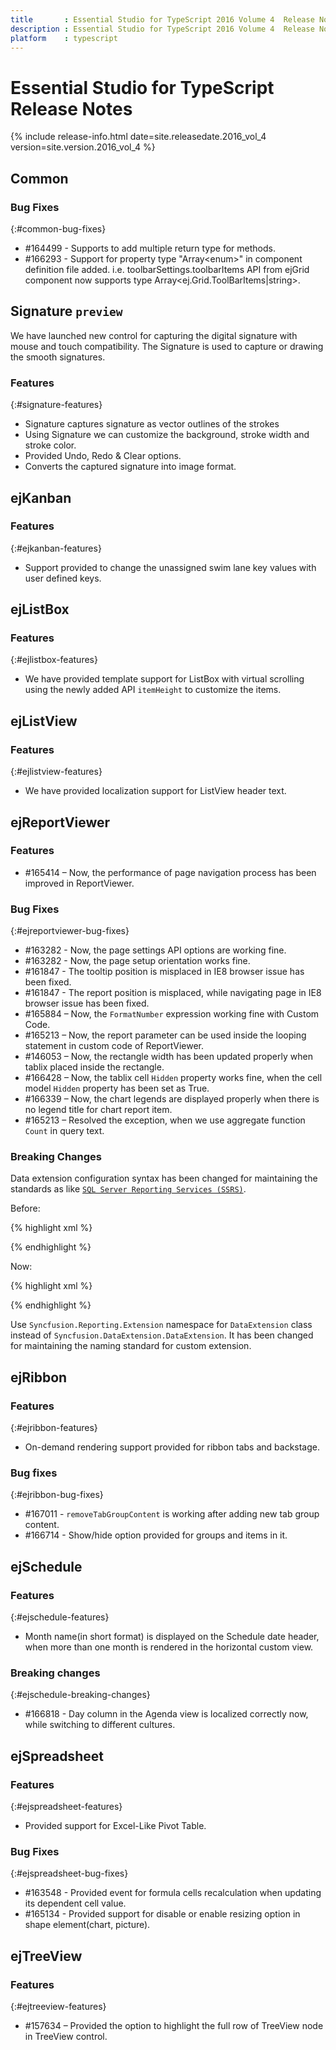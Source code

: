```yaml
---
title 		: Essential Studio for TypeScript 2016 Volume 4  Release Notes
description : Essential Studio for TypeScript 2016 Volume 4  Release Notes
platform 	: typescript
---
```


# Essential Studio for TypeScript Release Notes

{% include release-info.html date=site.releasedate.2016_vol_4 version=site.version.2016_vol_4 %} 





## Common

### Bug Fixes
{:#common-bug-fixes}

* \#164499 - Supports to add multiple return type for methods.
* \#166293 - Support for property type "Array\<enum\>" in component definition file added. i.e. toolbarSettings.toolbarItems API from ejGrid component now supports type Array\<ej.Grid.ToolBarItems\|string\>.
## Signature `preview`

We have launched new control for capturing the digital signature with mouse and touch compatibility. The Signature is used to capture or drawing the smooth signatures.


### Features
{:#signature-features}

* Signature captures signature as vector outlines of the strokes
* Using Signature we can customize the background, stroke width and stroke color. 
* Provided Undo, Redo & Clear options.
* Converts the captured signature into image format.
## ejKanban

### Features
{:#ejkanban-features}

* Support provided to change the unassigned swim lane key values with user defined keys.

## ejListBox

### Features
{:#ejlistbox-features}

* We have provided template support for ListBox with virtual scrolling using the newly added API `itemHeight` to customize the items.
## ejListView

### Features
{:#ejlistview-features}

* We have provided localization support for ListView header text.
## ejReportViewer

### Features

* \#165414 – Now, the performance of page navigation process has been improved in ReportViewer.


### Bug Fixes	
{:#ejreportviewer-bug-fixes}

* \#163282 - Now, the page settings API options are working fine.
* \#163282 - Now, the page setup orientation works fine.
* \#161847 - The tooltip position is misplaced in IE8 browser issue has been fixed.
* \#161847 - The report position is misplaced, while navigating page in IE8 browser issue has been fixed.
* \#165884 – Now, the `FormatNumber` expression working fine with Custom Code.
* \#165213 – Now, the report parameter can be used inside the looping statement in custom code of ReportViewer.
* \#146053 – Now, the rectangle width has been updated properly when tablix placed inside the rectangle.
* \#166428 – Now, the tablix cell `Hidden` property works fine, when the cell model `Hidden` property has been set as True.
* \#166339 – Now, the chart legends are displayed properly when there is no legend title for chart report item.
* \#165213 – Resolved the exception, when we use aggregate function `Count` in query text.

### Breaking Changes

Data extension configuration syntax has been changed for maintaining the standards as like [`SQL Server Reporting Services (SSRS)`](https://learn.microsoft.com/en-us/sql/reporting-services/extensions/data-processing/deploying-a-data-processing-extension-to-a-report-server?redirectedfrom=MSDN&view=sql-server-ver16#Procedures).

Before:

{% highlight xml %}

<SyncfusionDataExtension>
    <DataExtension>
      <Extensions>
        <add name="SSAS" assemblyName="Syncfusion.Reporting.DataExtensions.SSAS" type="Syncfusion.Reporting.DataExtensions.SSAS.SSASDataExtension"></add>
      </Extensions>
    </DataExtension>
</SyncfusionDataExtension>

{% endhighlight %}

Now:

{% highlight xml %}

<ReportingExtensions>
   <DataExtension>
        <Extension Name="SSAS" Assembly="Syncfusion.Reporting.DataExtensions.SSAS" Type="Syncfusion.Reporting.DataExtensions.SSAS.SSASDataExtension"/>
   </DataExtension>
</ReportingExtensions>

{% endhighlight %}

Use `Syncfusion.Reporting.Extension` namespace for `DataExtension` class instead of `Syncfusion.DataExtension.DataExtension`. It has been changed for maintaining the naming standard for custom extension.

## ejRibbon

### Features
{:#ejribbon-features}

* On-demand rendering support provided for ribbon tabs and backstage.

### Bug fixes
{:#ejribbon-bug-fixes}

* \#167011 - `removeTabGroupContent` is working after adding new tab group content. 
* \#166714 - Show/hide option provided for groups and items in it.
## ejSchedule

### Features
{:#ejschedule-features}

* Month name(in short format) is displayed on the Schedule date header, when more than one month is rendered in the horizontal custom view.

### Breaking changes
{:#ejschedule-breaking-changes}

* \#166818 - Day column in the Agenda view is localized correctly now, while switching to different cultures.

## ejSpreadsheet

### Features
{:#ejspreadsheet-features}

* Provided support for Excel-Like Pivot Table.

### Bug Fixes
{:#ejspreadsheet-bug-fixes}

* \#163548 - Provided event for formula cells recalculation when updating its dependent cell value.
* \#165134 - Provided support for disable or enable resizing option in shape element(chart, picture).
## ejTreeView

### Features
{:#ejtreeview-features}

* \#157634 – Provided the option to highlight the full row of TreeView node in TreeView control.
